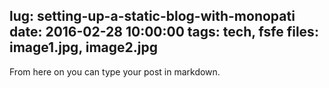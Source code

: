 lug: setting-up-a-static-blog-with-monopati
date: 2016-02-28 10:00:00
tags: tech, fsfe
files: image1.jpg, image2.jpg
---

From here on you can type your post in markdown.
